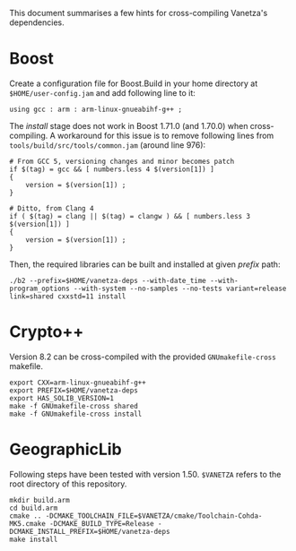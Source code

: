 This document summarises a few hints for cross-compiling Vanetza's dependencies.


# Boost

Create a configuration file for Boost.Build in your home directory at `$HOME/user-config.jam` and add following line to it:

    using gcc : arm : arm-linux-gnueabihf-g++ ;

The *install* stage does not work in Boost 1.71.0 (and 1.70.0) when cross-compiling.
A workaround for this issue is to remove following lines from `tools/build/src/tools/common.jam` (around line 976):

    # From GCC 5, versioning changes and minor becomes patch
    if $(tag) = gcc && [ numbers.less 4 $(version[1]) ]
    {
        version = $(version[1]) ;
    }

    # Ditto, from Clang 4
    if ( $(tag) = clang || $(tag) = clangw ) && [ numbers.less 3 $(version[1]) ]
    {
        version = $(version[1]) ;
    }

Then, the required libraries can be built and installed at given *prefix* path:

    ./b2 --prefix=$HOME/vanetza-deps --with-date_time --with-program_options --with-system --no-samples --no-tests variant=release link=shared cxxstd=11 install


# Crypto++

Version 8.2 can be cross-compiled with the provided `GNUmakefile-cross` makefile.

    export CXX=arm-linux-gnueabihf-g++
    export PREFIX=$HOME/vanetza-deps
    export HAS_SOLIB_VERSION=1
    make -f GNUmakefile-cross shared
    make -f GNUmakefile-cross install


# GeographicLib

Following steps have been tested with version 1.50.
`$VANETZA` refers to the root directory of this repository.

    mkdir build.arm
    cd build.arm
    cmake .. -DCMAKE_TOOLCHAIN_FILE=$VANETZA/cmake/Toolchain-Cohda-MK5.cmake -DCMAKE_BUILD_TYPE=Release -DCMAKE_INSTALL_PREFIX=$HOME/vanetza-deps
    make install
